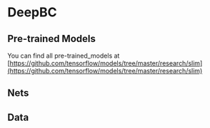 # DeepBC

## Pre-trained Models

You can find all pre-trained_models at [https://github.com/tensorflow/models/tree/master/research/slim](https://github.com/tensorflow/models/tree/master/research/slim)

## Nets

## Data